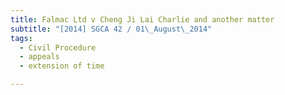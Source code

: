 ```yaml
---
title: Falmac Ltd v Cheng Ji Lai Charlie and another matter 
subtitle: "[2014] SGCA 42 / 01\_August\_2014"
tags:
  - Civil Procedure
  - appeals
  - extension of time

---
```


